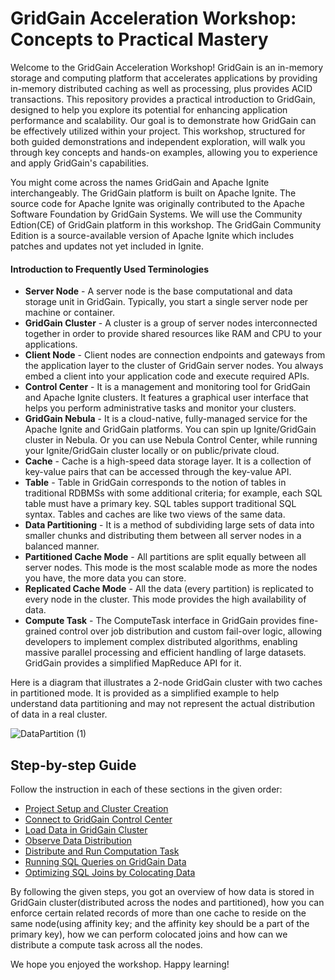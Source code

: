 # GridGain Acceleration Workshop: Concepts to Practical Mastery

Welcome to the GridGain Acceleration Workshop! GridGain is an in-memory storage and computing platform that accelerates applications by providing in-memory distributed caching as well as processing, plus provides ACID transactions. This repository provides a practical introduction to GridGain, designed to help you explore its potential for enhancing application performance and scalability. Our goal is to demonstrate how GridGain can be effectively utilized within your project. This workshop, structured for both guided demonstrations and independent exploration, will walk you through key concepts and hands-on examples, allowing you to experience and apply GridGain's capabilities.

You might come across the names GridGain and Apache Ignite interchangeably. The GridGain platform is built on Apache Ignite. The source code for Apache Ignite was originally contributed to the Apache Software Foundation by GridGain Systems. We will use the Community Edtion(CE) of GridGain platform in this workshop. The GridGain Community Edition is a source-available version of Apache Ignite which includes patches and updates not yet included in Ignite.

#### Introduction to Frequently Used Terminologies
* __Server Node__ - A server node is the base computational and data storage unit in GridGain. Typically, you start a single server node per machine or container.
* __GridGain Cluster__ - A cluster is a group of server nodes interconnected together in order to provide shared resources like RAM and CPU to your applications.
* __Client Node__ - Client nodes are connection endpoints and gateways from the application layer to the cluster of GridGain server nodes. You always embed a client into your application code and execute required APIs. 
* __Control Center__ - It is a management and monitoring tool for GridGain and Apache Ignite clusters. It features a graphical user interface that helps you perform administrative tasks and monitor your clusters.
* __GridGain Nebula__ - It is a cloud-native, fully-managed service for the Apache Ignite and GridGain platforms. You can spin up Ignite/GridGain cluster in Nebula. Or you can use Nebula Control Center, while running your Ignite/GridGain cluster locally or on public/private cloud.
* __Cache__ - Cache is a high-speed data storage layer. It is a collection of key-value pairs that can be accessed through the key-value API.
* __Table__ - Table in GridGain corresponds to the notion of tables in traditional RDBMSs with some additional criteria; for example, each SQL table must have a primary key. SQL tables support traditional SQL syntax. Tables and caches are like two views of the same data.
* __Data Partitioning__ - It is a method of subdividing large sets of data into smaller chunks and distributing them between all server nodes in a balanced manner.
* __Partitioned Cache Mode__ - All partitions are split equally between all server nodes. This mode is the most scalable mode as more the nodes you have, the more data you can store.
* __Replicated Cache Mode__ - All the data (every partition) is replicated to every node in the cluster. This mode provides the high availability of data. 
* __Compute Task__ - The ComputeTask interface in GridGain provides fine-grained control over job distribution and custom fail-over logic, allowing developers to implement complex distributed algorithms, enabling massive parallel processing and efficient handling of large datasets. GridGain provides a simplified MapReduce API for it.

Here is a diagram that illustrates a 2-node GridGain cluster with two caches in partitioned mode. It is provided as a simplified example to help understand data partitioning and may not represent the actual distribution of data in a real cluster.

  ![DataPartition (1)](https://github.com/user-attachments/assets/ba48a0d9-a0b2-4a74-a8a0-326337ec4a9c)
    



## Step-by-step Guide
Follow the instruction in each of these sections in the given order:
- [Project Setup and Cluster Creation](docs/Setup.md)
- [Connect to GridGain Control Center](docs/ControlCenter.md)
- [Load Data in GridGain Cluster](docs/LoadData.md)
- [Observe Data Distribution](docs/PartitionedData.md)
- [Distribute and Run Computation Task](docs/ComputeTask.md)
- [Running SQL Queries on GridGain Data](docs/SQLqueries.md)
- [Optimizing SQL Joins by Colocating Data](docs/Affinity.md)


By following the given steps, you got an overview of how data is stored in GridGain cluster(distributed across the nodes and partitioned), how you can enforce certain related records of more than one cache to reside on the same node(using affinity key; and the affinity key should be a part of the primary key), how we can perform colocated joins and how can we distribute a compute task across all the nodes.

We hope you enjoyed the workshop. Happy learning!
